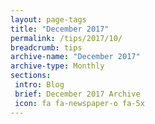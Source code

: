 ```yaml
---
layout: page-tags
title: "December 2017"
permalink: /tips/2017/10/
breadcrumb: tips
archive-name: "December 2017"
archive-type: Monthly
sections:
 intro: Blog
 brief: December 2017 Archive
 icon: fa fa-newspaper-o fa-5x
---
```

